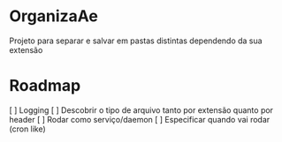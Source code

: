 # OrganizaAe
Projeto para separar e salvar em pastas distintas dependendo da sua extensão

# Roadmap
[ ] Logging
[ ] Descobrir o tipo de arquivo tanto por extensão quanto por header
[ ] Rodar como serviço/daemon
[ ] Especificar quando vai rodar (cron like)

